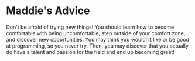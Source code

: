 # Maddie's Advice

Don't be afraid of trying new things! You should learn how to become comfortable with being uncomfortable, step outside of your comfort zone, and discover new opportunities. You may think you wouldn’t like or be good at programming, so you never try. Then, you may discover that you actually do have a talent and passion for the field and end up becoming great!
